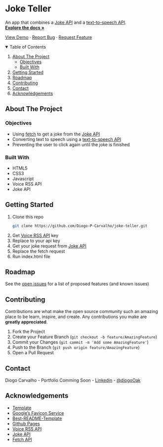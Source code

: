 # Joke Teller

An app that combines a [Joke API](https://sv443.net/jokeapi/v2/) and a [text-to-speech API](http://www.voicerss.org/api/).
<br>
<a href="https://github.com/Diogo-P-Carvalho/joke-teller/blob/main/README.md"><strong>Explore the docs »</strong></a>

<a href="https://diogo-p-carvalho.github.io/joke-teller/">View Demo</a>
·
<a href="https://github.com/Diogo-P-Carvalho/joke-teller/issues">Report Bug</a>
·
<a href="https://github.com/Diogo-P-Carvalho/joke-teller/issues">Request Feature</a>

<!-- TABLE OF CONTENTS -->
<details open="open">
  <summary>Table of Contents</summary>
  <ol>
    <li>
      <a href="#about-the-project">About The Project</a>
      <ul>
        <li><a href="#objectives">Objectives</a></li>
        <li><a href="#built-with">Built With</a></li>
      </ul>
    </li>    
    <li>
      <a href="#getting-started">Getting Started</a>      
    </li>
    <li><a href="#roadmap">Roadmap</a></li>
    <li><a href="#contributing">Contributing</a></li>
    <li><a href="#contact">Contact</a></li>
    <li><a href="#acknowledgements">Acknowledgements</a></li>
  </ol>
</details>

<!-- ABOUT THE PROJECT -->

## About The Project

### Objectives

-   Using [fetch](https://developer.mozilla.org/en-US/docs/Web/API/Fetch_API) to get a joke from the [Joke API](https://sv443.net/jokeapi/v2/)
-   Converting text to speech using a [text-to-speech API](http://www.voicerss.org/api/)
-   Preventing the user to click again until the joke is finished

### Built With

-   HTML5
-   CSS3
-   Javascript
-   Voice RSS API
-   Joke API

<!-- GETTING STARTED -->

## Getting Started

1. Clone this repo
    ```sh
    git clone https://github.com/Diogo-P-Carvalho/joke-teller.git
    ```
2. Get [Voice RSS API](http://www.voicerss.org/api/) key
3. Replace to your api key
4. Get your joke request from [Joke API](https://sv443.net/jokeapi/v2/)
5. Replace the fetch request
6. Run index.html file

<!-- ROADMAP -->

## Roadmap

See the [open issues](https://github.com/Diogo-P-Carvalho/joke-teller/issues) for a list of proposed features (and known issues)

<!-- CONTRIBUTING -->

## Contributing

Contributions are what make the open source community such an amazing place to be learn, inspire, and create. Any contributions you make are **greatly appreciated**.

1. Fork the Project
2. Create your Feature Branch (`git checkout -b feature/AmazingFeature`)
3. Commit your Changes (`git commit -m 'Add some AmazingFeature'`)
4. Push to the Branch (`git push origin feature/AmazingFeature`)
5. Open a Pull Request

<!--CONTACT -->

## Contact

Diogo Carvalho - Portfolio Comming Soon - [Linkedin](www.linkedin.com/in/diogo-carvalho-83a96a14a) - [@diogoOak](https://twitter.com/diogoOak)

<!-- ACKNOWLEDGMENTS -->

## Acknowledgements

-   [Template](https://github.com/Diogo-P-Carvalho/template)
-   [Google’s Favicon Service](https://www.google.com/s2/favicons?domain=zerotomastery.io)
-   [Best-README-Template](https://github.com/othneildrew/Best-README-Template)
-   [Github Pages](https://pages.github.com/)
-   [Voice RSS API](http://www.voicerss.org/api/)
-   [Joke API](https://sv443.net/jokeapi/v2/)
-   [Fetch API](https://developer.mozilla.org/en-US/docs/Web/API/Fetch_API)
